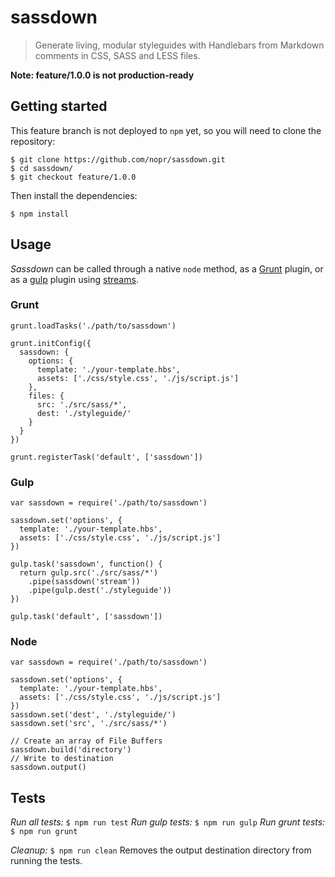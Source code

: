 # sassdown

> Generate living, modular styleguides with Handlebars from Markdown comments in CSS, SASS and LESS files.

**Note: feature/1.0.0 is not production-ready**

## Getting started

This feature branch is not deployed to `npm` yet, so you will need to clone the repository:

```
$ git clone https://github.com/nopr/sassdown.git
$ cd sassdown/
$ git checkout feature/1.0.0
```

Then install the dependencies:

```
$ npm install
```

## Usage

*Sassdown* can be called through a native `node` method, as a [Grunt](http://gruntjs.com/) plugin, or as a [gulp](http://gulpjs.com/) plugin using [streams](https://nodejs.org/api/stream.html).

### Grunt

```
grunt.loadTasks('./path/to/sassdown')

grunt.initConfig({
  sassdown: {
    options: {
      template: './your-template.hbs',
      assets: ['./css/style.css', './js/script.js']
    },
    files: {
      src: './src/sass/*',
      dest: './styleguide/'
    }
  }
})

grunt.registerTask('default', ['sassdown'])
```

### Gulp

```
var sassdown = require('./path/to/sassdown')

sassdown.set('options', {
  template: './your-template.hbs',
  assets: ['./css/style.css', './js/script.js']
})

gulp.task('sassdown', function() {
  return gulp.src('./src/sass/*')
    .pipe(sassdown('stream'))
    .pipe(gulp.dest('./styleguide'))
})

gulp.task('default', ['sassdown'])
```

### Node

```
var sassdown = require('./path/to/sassdown')

sassdown.set('options', {
  template: './your-template.hbs',
  assets: ['./css/style.css', './js/script.js']
})
sassdown.set('dest', './styleguide/')
sassdown.set('src', './src/sass/*')

// Create an array of File Buffers
sassdown.build('directory')
// Write to destination
sassdown.output()
```

## Tests

*Run all tests:* `$ npm run test`
*Run gulp tests:* `$ npm run gulp`
*Run grunt tests:* `$ npm run grunt`

*Cleanup:* `$ npm run clean`
Removes the output destination directory from running the tests.


